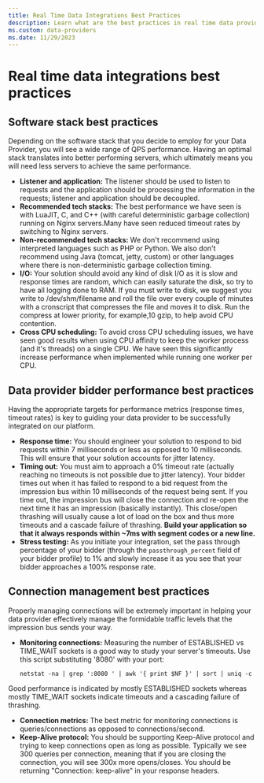 ```yaml
---
title: Real Time Data Integrations Best Practices
description: Learn what are the best practices in real time data provider integrations, data provider bidder performance and Connection management. 
ms.custom: data-providers
ms.date: 11/29/2023
---
```


# Real time data integrations best practices

## Software stack best practices

Depending on the software stack that you decide to employ for your Data Provider, you will see a wide range of QPS performance. Having an optimal stack translates into better performing servers, which ultimately means you will need less servers to achieve the same performance.

- **Listener and application:** The listener should be used to listen to requests and the application should be processing the information in the requests; listener and application should be decoupled.
- **Recommended tech stacks:** The best performance we have seen is with LuaJIT, C, and C++ (with careful deterministic garbage collection) running on Nginx servers.Many have seen reduced timeout rates by switching to Nginx servers.
- **Non-recommended tech stacks:** We don't recommend using interpreted languages such as PHP or Python. We also don't recommend using Java (tomcat, jetty, custom) or other languages where there is non-deterministic garbage collection timing.
- **I/O:** Your solution should avoid any kind of disk I/O as it is slow and response times are random, which can easily saturate the disk, so try to have all logging done to RAM. If you must write to disk, we suggest you write to /dev/shm/filename and roll the file over every couple of minutes with a cronscript that compresses the file and moves it to disk. Run the compress at lower priority, for example,10 gzip, to help avoid CPU contention.
- **Cross CPU scheduling:** To avoid cross CPU scheduling issues, we have seen good results when using CPU affinity to keep the worker process (and it's threads) on a single CPU. We have seen this significantly increase performance when implemented while running one worker per CPU.

## Data provider bidder performance best practices

Having the appropriate targets for performance metrics (response times, timeout rates) is key to guiding your data provider to be successfully integrated on our platform.

- **Response time:** You should engineer your solution to respond to bid requests within 7 milliseconds or less as opposed to 10 milliseconds. This will ensure that your solution accounts for jitter latency.
- **Timing out:** You must aim to approach a 0% timeout rate (actually reaching no timeouts is not possible due to jitter latency). Your bidder times out when it has failed to respond to a bid request from the impression bus within 10 milliseconds of the request being sent. If you time out, the impression bus will close the connection and re-open the next time it has an impression (basically instantly). This close/open thrashing will usually cause a lot of load on the box and thus more timeouts and a cascade failure of thrashing. **Build your application so that it always responds within ~7ms with segment codes or a new line.**
- **Stress testing:** As you initiate your integration, set the pass through percentage of your bidder (through the `passthrough_percent` field of your bidder profile) to 1% and slowly increase it as you see that your bidder approaches a 100% response rate.

## Connection management best practices

Properly managing connections will be extremely important in helping your data provider effectively manage the formidable traffic levels that the impression bus sends your way.

- **Monitoring connections:** Measuring the number of ESTABLISHED vs TIME_WAIT sockets is a good way to study your server's timeouts. Use this script substituting '8080' with your port:

  `netstat -na | grep ':8080 ' | awk '{ print $NF }' | sort | uniq -c`

Good performance is indicated by mostly ESTABLISHED sockets whereas mostly TIME_WAIT sockets indicate timeouts and a cascading failure of thrashing.

<!-- -->

- **Connection metrics:** The best metric for monitoring connections is queries/connections as opposed to connections/second.
- **Keep-Alive protocol:** You should be supporting Keep-Alive protocol and trying to keep connections open as long as possible. Typically we see 300 queries per connection, meaning that if you are closing the connection, you will see 300x more opens/closes. You should be returning "Connection: keep-alive" in your response headers.
